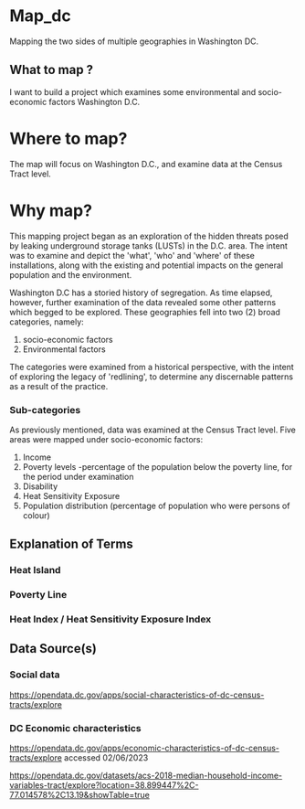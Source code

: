 # Map_dc


Mapping the two sides of multiple geographies in Washington DC. 
## What to map ?
I want to build a project which examines some environmental and socio-economic factors Washington D.C.

# Where to map? 
The map will focus on Washington D.C., and examine data at the Census Tract level.

# Why map?

This mapping project began as an exploration of the hidden threats posed by leaking underground storage tanks (LUSTs) in the D.C. area. 
The intent was to examine and depict the 'what', 'who' and 'where' of these installations, along with the existing and potential impacts
on the general population and the environment.

Washington D.C has a storied history of segregation. As time elapsed, however, further examination of the data revealed some other patterns which begged to be explored.
These geographies fell into two (2) broad categories, namely:

1. socio-economic factors
2. Environmental factors

The categories were examined from a historical perspective, with the intent of exploring the legacy of 'redlining', to determine
any discernable patterns as a result of the practice.

### Sub-categories

As previously mentioned, data was examined at the Census Tract level. Five areas were mapped under socio-economic factors:
1. Income
2. Poverty levels -percentage of the population below the poverty line, for the period under examination
3. Disability
4. Heat Sensitivity Exposure
5. Population distribution (percentage of population who were persons of colour)


## Explanation of Terms

### Heat Island
### Poverty Line


### Heat Index / Heat Sensitivity Exposure Index 


## Data Source(s)

### Social data

https://opendata.dc.gov/apps/social-characteristics-of-dc-census-tracts/explore


### DC Economic characteristics
https://opendata.dc.gov/apps/economic-characteristics-of-dc-census-tracts/explore accessed 02/06/2023

https://opendata.dc.gov/datasets/acs-2018-median-household-income-variables-tract/explore?location=38.899447%2C-77.014578%2C13.19&showTable=true
